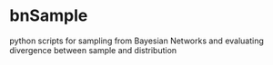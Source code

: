 # bnSample
python scripts for sampling from Bayesian Networks and evaluating divergence between sample and distribution
